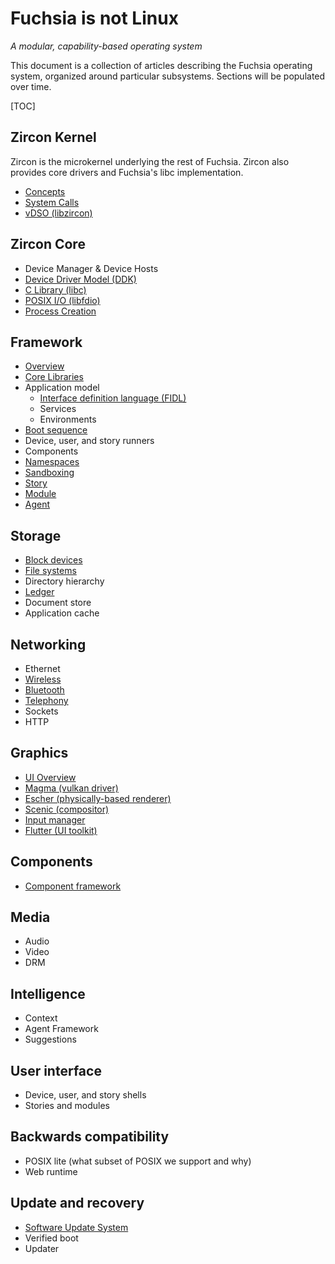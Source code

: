 # Fuchsia is not Linux
_A modular, capability-based operating system_

This document is a collection of articles describing the Fuchsia operating system,
organized around particular subsystems. Sections will be populated over time.

[TOC]

## Zircon Kernel

Zircon is the microkernel underlying the rest of Fuchsia. Zircon
also provides core drivers and Fuchsia's libc implementation.

 - [Concepts][zircon-concepts]
 - [System Calls][zircon-syscalls]
 - [vDSO (libzircon)][zircon-vdso]

## Zircon Core

 - Device Manager & Device Hosts
 - [Device Driver Model (DDK)][zircon-ddk]
 - [C Library (libc)](/docs/concepts/system/libc.md)
 - [POSIX I/O (libfdio)](/docs/concepts/system/life_of_an_open.md)
 - [Process Creation](/docs/concepts/booting/process_creation.md)

## Framework

 - [Overview][framework-overview]
 - [Core Libraries](/docs/concepts/framework/core_libraries.md)
 - Application model
   - [Interface definition language (FIDL)][FIDL]
   - Services
   - Environments
 - [Boot sequence](/docs/concepts/framework/boot_sequence.md)
 - Device, user, and story runners
 - Components
 - [Namespaces](/docs/concepts/framework/namespaces.md)
 - [Sandboxing](/docs/concepts/framework/sandboxing.md)
 - [Story][framework-story]
 - [Module][framework-module]
 - [Agent][framework-agent]

## Storage

 - [Block devices](/docs/concepts/storage/block_devices.md)
 - [File systems](/docs/concepts/storage/filesystems.md)
 - Directory hierarchy
 - [Ledger][ledger]
 - Document store
 - Application cache

## Networking

 - Ethernet
 - [Wireless](/docs/concepts/networking/wireless_networking.md)
 - [Bluetooth](/docs/concepts/networking/bluetooth_architecture.md)
 - [Telephony][telephony]
 - Sockets
 - HTTP

## Graphics

 - [UI Overview][ui-overview]
 - [Magma (vulkan driver)][magma]
 - [Escher (physically-based renderer)][escher]
 - [Scenic (compositor)][scenic]
 - [Input manager][input-manager]
 - [Flutter (UI toolkit)][flutter]

## Components

 - [Component framework](/docs/concepts/components/README.md)

## Media

 - Audio
 - Video
 - DRM

## Intelligence

 - Context
 - Agent Framework
 - Suggestions

## User interface

 - Device, user, and story shells
 - Stories and modules

## Backwards compatibility

 - POSIX lite (what subset of POSIX we support and why)
 - Web runtime

## Update and recovery

 - [Software Update System][software-update-system]
 - Verified boot
 - Updater

[zircon-concepts]: /docs/concepts/kernel/concepts.md
[zircon-syscalls]: /docs/reference/syscalls/README.md
[zircon-vdso]: /docs/concepts/kernel/vdso.md
[zircon-ddk]: /docs/concepts/drivers/overview.md
[FIDL]: /docs/development/languages/fidl/README.md
[framework-overview]: /docs/concepts/modular/overview.md
[framework-story]: /docs/concepts/modular/story.md
[framework-module]: /docs/concepts/modular/module.md
[framework-agent]: /docs/concepts/modular/agent.md
[ledger]: /src/ledger/docs/README.md
[bluetooth]: /garnet/bin/bluetooth/README.md
[telephony]: /src/connectivity/telephony/
[magma]: /docs/concepts/graphics/magma/README.md
[escher]: /src/ui/lib/escher/README.md
[ui-overview]: /docs/concepts/graphics/ui/README.md
[scenic]: /docs/concepts/graphics/ui/scenic.md
[input-manager]: /docs/concepts/graphics/ui/input.md
[flutter]: https://flutter.dev/
[software-update-system]: /docs/concepts/system/software_update_system.md
